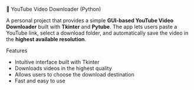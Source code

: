 🎥 YouTube Video Downloader (Python)

A personal project that provides a simple **GUI-based YouTube Video Downloader** built with **Tkinter** and **Pytube**.
The app lets users paste a YouTube link, select a download folder, and automatically save the video in the **highest available resolution**.

Features
* Intuitive interface built with Tkinter
* Downloads videos in the highest quality
* Allows users to choose the download destination
* Fast and easy to use
